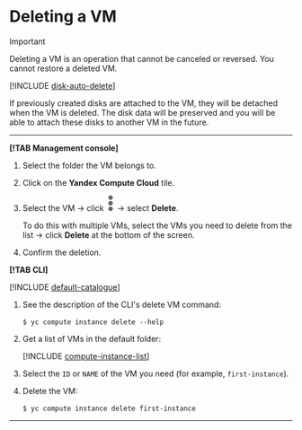 # Deleting a VM

> [!IMPORTANT]
>
> Deleting a VM is an operation that cannot be canceled or reversed. You cannot restore a deleted VM.

[!INCLUDE [disk-auto-delete](../../_includes_service/disk-auto-delete.md)]

If previously created disks are attached to the VM, they will be detached when the VM is deleted. The disk data will be preserved and you will be able to attach these disks to another VM in the future.

---

**[!TAB Management console]**

1. Select the folder the VM belongs to.
1. Click on the **Yandex Compute Cloud** tile.
1. Select the VM → click ![image](../../../_assets/dots.svg) → select **Delete**.

    To do this with multiple VMs, select the VMs you need to delete from the list → click **Delete** at the bottom of the screen.

1. Confirm the deletion.

**[!TAB CLI]**

[!INCLUDE [default-catalogue](../../../_includes/default-catalogue.md)]

1. See the description of the CLI's delete VM command:

    ```
    $ yc compute instance delete --help
    ```

1. Get a list of VMs in the default folder:

    [!INCLUDE [compute-instance-list](../../_includes_service/compute-instance-list.md)]

1. Select the `ID` or `NAME` of the VM you need (for example, `first-instance`).
1. Delete the VM:

    ```
    $ yc compute instance delete first-instance
    ```

---

